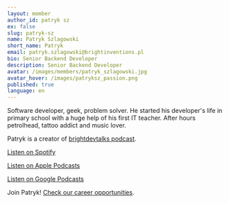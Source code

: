 ```yaml
---
layout: member
author_id: patryk sz
ex: false
slug: patryk-sz
name: Patryk Szlagowski
short_name: Patryk
email: patryk.szlagowski@brightinventions.pl
bio: Senior Backend Developer
description: Senior Backend Developer
avatar: /images/members/patryk_szlagowski.jpg
avatar_hover: /images/patryksz_passion.png
published: true
language: en
---
```

Software developer, geek, problem solver. He started his developer's life in primary school with a huge help of his first IT teacher. After hours petrolhead, tattoo addict and music lover. 

Patryk is a creator of [brightdevtalks podcast](/blog/brightdevtalks-podcast). 

[Listen on Spotify](https://open.spotify.com/show/1xrG8BF4Niv5uIzHvIn79q)

[Listen on Apple Podcasts](https://podcasts.apple.com/us/podcast/brightdevtalks/id1625829267)

[Listen on Google Podcasts](https://www.google.com/podcasts?feed=aHR0cHM6Ly9mZWVkcy5zaW1wbGVjYXN0LmNvbS9xbUJPUXYybQ%3D%3D)

Join Patryk! [Check our career opportunities](/career).
